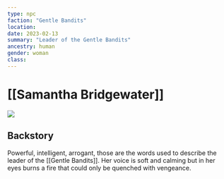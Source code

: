 ```yaml
---
type: npc
faction: "Gentle Bandits"
location: 
date: 2023-02-13
summary: "Leader of the Gentle Bandits"
ancestry: human
gender: woman
class: 
---
```

# [[Samantha Bridgewater]]
![](https://lh4.googleusercontent.com/AXhHECxyhmmhMkJr0oJRNpOY-aRvsXDb_FNitueMG3qQwB7F6OLBDveRaXBUNMZn2srfpbu2lItGSZ-RPevka8Sqw84FgDQaOlxFDErg1pQ6UYAGGSGZcMh2Pk2KtjUJmMMSRXd9vR7JUZHcOO1XuQ)

## Backstory
Powerful, intelligent, arrogant, those are the words used to describe the leader of the [[Gentle Bandits]]. Her voice is soft and calming but in her eyes burns a fire that could only be quenched with vengeance.